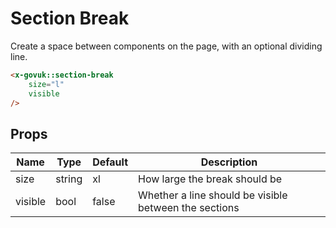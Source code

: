 # Section Break

Create a space between components on the page, with an optional dividing line.

```html
<x-govuk::section-break
    size="l"
    visible
/>
```

## Props

| Name    | Type   | Default | Description |
| ------- | ------ | ------- | ----------- |
| size    | string | xl      | How large the break should be |
| visible | bool   | false   | Whether a line should be visible between the sections |
